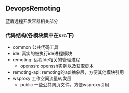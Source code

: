 ## DevopsRemoting
蓝盾远程开发容器相关部分

### 代码结构(各模块集中在src下)
- common 公共代码工具
- ide: 真实的被执行ide进程模块
- remoting: 远程Ide相关的管理进程
  - openssh: openssh实例以及获取脚本
- remoting-api:  remoting的api抽象层，方便其他模块引用 
- wsproxy 工作空间流量转发层
  - public 一些公共网页文件，方便wsproxy引用
